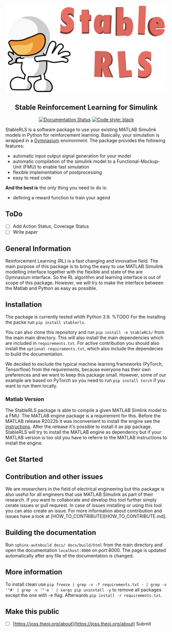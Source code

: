 ![](src/icon.png)

<h2 align="center">Stable Reinforcement Learning for Simulink</h2>

<p align="center">
<a href="https://stablerls.readthedocs.io/en/latest/?badge=latest"><img alt="Documentation Status" src="https://readthedocs.org/projects/stablerls/badge/?version=latest"></a>
<a href="https://github.com/psf/black"><img alt="Code style: black" src="https://img.shields.io/badge/code%20style-black-000000.svg"></a>
</p>


StableRLS is a software package to use your existing MATLAB Simulink models in Python for reinforcement learning. Basically, your simulation is wrapped in a [Gymnasium](https://gymnasium.farama.org/) environment. The package provides the following features:
- automatic input output signal generation for your model
- automatic compilation of the simulink model to a Functional-Mockup-Unit (FMU) to enable fast simulation
- flexible implementation of postprocessing
- easy to read code

**And the best is** the only thing you need to do is:
- defining a reward function to train your agend

## ToDo
- [ ] Add Action Status, Coverage Status
- [ ] Write paper

## General Information
Reinforcement Learning (RL) is a fast changing and innovative field. The main purpose of this package is to bring the easy to use MATLAB Simulink modelling interface together with the flexible and state of the are Gymnasium interface. So the RL algorithm and learning interface is out of scope of this package. However, we will try to make the interface between the Matlab and Python as easy as possible.

## Installation
The package is currently tested whith Python 3.9.
%TODO For the installing the packe run `pip install stablerls`.

You can also clone this repository and run `pip install -e StableRLS/` from the main main directory. This will also install the main dependencies which are included in `requirements.txt`. For active contribution you should also install the `optional-requirements.txt`, which also include the dependecies to build the documentation.

We decided to exclude the typical machine learning frameworks (PyTorch, Tensorflow) from the requirements, because everyone has their own preferences and we want to keep this package small. However, some of our example are based on PyTorch so you need to run `pip install torch` if you want to run them locally.

### Matlab Version
The StableRLS package is able to compile a given MATLAB Simlink model to a FMU. The MATLAB engine package is a requirement for this. Before the MATLAB release R2022b it was inconvenient to install the engine see the [instructions](https://de.mathworks.com/help/matlab/matlab_external/install-the-matlab-engine-for-python.html). After the release it's possible to install it as pip package. StableRLS will try to install the MATLAB engine as dependency but if your MATLAB version is too old you have to referre to the MATLAB instructions to install the engine.  

## Get Started

## Contribution and other issues
We are researchers in the field of electrical engineering but this package is also useful for all engineers that use MATLAB Simulink as part of their research. If you want to collaborate and develop this tool further simply cerate issues or pull requrest.
In case of issues installing or using this tool you can also create an issue. For more information about contribution and issues have a look at [HOW_TO_CONTRIBUTE][HOW_TO_CONTRIBUTE.md].

## Building the documentation
Run `sphinx-autobuild docs/ docs/build/html` from the main directory and open the documentation `localhost:8000` on port 8000. The page is updated automatically after any file of the documentation is changed.

## More information
To install clean use `pip freeze | grep -v -f requirements.txt - | grep -v '^#' | grep -v '^-e ' | xargs pip uninstall -y` to remove all packages except the one with -e flag. Afterwards `pip install -r requirements.txt`. 

## Make this public
- [ ] [https://joss.theoj.org/about](https://joss.theoj.org/about) Submit